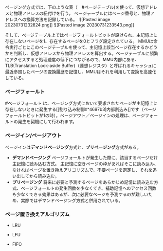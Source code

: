 ページング方式では、下のような表（　#ページテーブル)を使って、仮想アドレスと物理アドレスの紐付けを行う。
ページテーブルにはページ番号と、物理アドレスへの換算方法を記録している。
![[Pasted image 20230731232824.png]]
![[Pasted image 20230731233543.png]]

そして、ページテーブル上ではページフォールトビットが設けられ、主記憶上に存在しないページを1、存在するページを0とフラグ設定されている。
MMUは命令実行ごとにこのページテーブルを使って、主記憶上該当ページ存在するかどうかを判断し、仮想アドレスから物理アドレスを算出する。ページテーブルに頻繁にアクセスすると処理速度の低下につながるので、MMU内部にある、TLB(Translation Look-aside Buffer)（連想レジスタ）と呼ばれるキャッシュに最近参照したページの変換履歴を記憶し、MMUはそれを利用して変換を高速化している。

### ページフォールト
#ページフォールト は、ページング方式において要求されたページが主記憶上に存在しないときに発生する[[割り込み制御#^4697b3|内部割込み]]です（ページフォールトビットが1の時）。ページアウト／ページインの処理は、ページフォールトの発生を契機にして行われます。

### ページイン/ページアウト
ページインは**デマンドページング**方式と、**プリページング**方式がある。
- **デマンドページング**
  ページフォールトが発生した際に、該当するページだけ主記憶に読み込む方式。
  主記憶に空きページの枠があればそこに読み込み、なければページを置き換えアリゴリズムで、不要ページを選定し、それを追い出してから読み込む。
 - **プリページング**
   将来に必要と予測するページをあらかじめ記憶に読み込む方式、ページフォールトの発生回数を少なくてき、補助記憶へのアクセス回数も少なくできる効果はあるが、次に必要なページを予測するのが難しいため、実際ではデマンドページング方式と併用されている。

### ページ置き換えアルゴリズム
- LRU

- LFU

- FIFO

